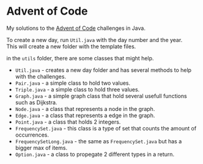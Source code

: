 # Advent of Code

My solutions to the [Advent of Code](https://adventofcode.com/) challenges in Java.

To create a new day, run `Util.java` with the day number and the year. \
This will create a new folder with the template files.

in the `utils` folder, there are some classes that might help.
- `Util.java` - creates a new day folder and has several methods to help with the challenges.
- `Pair.java` - a simple class to hold two values.
- `Triple.java` - a simple class to hold three values.
- `Graph.java` - a simple graph class that hold several usefull functions such as Dijkstra.
- `Node.java` - a class that represents a node in the graph.
- `Edge.java` - a class that represents a edge in the graph. 
- `Point.java` - a class that holds 2 integers.
- `FrequencySet.java` - this class is a type of set that counts the amount of occurrences.
- `FrequencySetLong.java` - the same as `FrequencySet.java` but has a bigger max of items.
- `Option.java` - a class to propegate 2 different types in a return.
